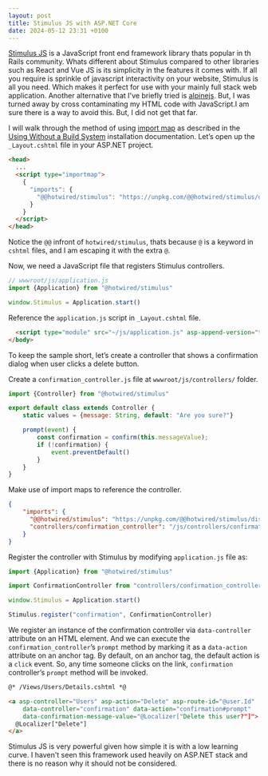 ```yaml
---
layout: post
title: Stimulus JS with ASP.NET Core
date: 2024-05-12 23:31 +0100
---
```

[Stimulus JS](https://stimulus.hotwired.dev/) is a JavaScript front end framework library 
thats popular in th Rails community. Whats different about Stimulus compared to other 
libraries such as React and Vue JS is its simplicity in the features it comes with. 
If all you require is sprinkle of javascript interactivity on your website, Stimulus 
is all you need. Which makes it perfect for use with your mainly full stack web application. 
Another alternative that I've briefly tried is [alpinejs](https://alpinejs.dev/). But, 
I was turned away by cross contaminating my HTML code with JavaScript.I am sure there 
is a way to avoid this. But, I did not get that far. 

I will walk through the method of using [import map](https://developer.mozilla.org/en-US/docs/Web/HTML/Element/script/type/importmap) as described in the [Using Without a Build System](https://stimulus.hotwired.dev/handbook/installing#using-without-a-build-system) installation documentation. Let’s open up the `_Layout.cshtml` file in your ASP.NET project. 

```html
<head>
  ...
  <script type="importmap">
    {
      "imports": {
        "@@hotwired/stimulus": "https://unpkg.com/@@hotwired/stimulus/dist/stimulus.js"
      }
    }
  </script>
</head>
```

Notice the `@@` infront of `hotwired/stimulus`, thats because `@` is a keyword in 
`cshtml` files, and I am escaping it with the extra `@`. 

Now, we need a JavaScript file that registers Stimulus controllers.

```js
// wwwroot/js/application.js
import {Application} from "@hotwired/stimulus"

window.Stimulus = Application.start()
```

Reference the `application.js` script in `_Layout.cshtml` file.

```html
  <script type="module" src="~/js/application.js" asp-append-version="true"></script>
</body>
```

To keep the sample short, let’s create a controller that shows a confirmation dialog
when user clicks a delete button.

Create a `confirmation_controller.js` file at `wwwroot/js/controllers/` folder. 
```js
import {Controller} from "@hotwired/stimulus"

export default class extends Controller {
	static values = {message: String, default: "Are you sure?"}

	prompt(event) {
        const confirmation = confirm(this.messageValue);
        if (!confirmation) {
            event.preventDefault()
        }
	}
}
```

Make use of import maps to reference the controller. 
```json
{
	"imports": {
	  "@@hotwired/stimulus": "https://unpkg.com/@@hotwired/stimulus/dist/stimulus.js",
	  "controllers/confirmation_controller": "/js/controllers/confirmation_controller.js"
	}
}
```

Register the controller with Stimulus by modifying `application.js` file as:

```js
import {Application} from "@hotwired/stimulus"

import ConfirmationController from "controllers/confirmation_controller"

window.Stimulus = Application.start()

Stimulus.register("confirmation", ConfirmationController)
```

We register an instance of the confirmation controller via `data-controller` attribute 
on an HTML element. And we can execute the `confirmation_controller`’s `prompt` method 
by marking it as a `data-action` attribute on an anchor tag. By default, on an anchor tag,
the default action is a `click` event. So, any time someone clicks on the link, 
`confirmation` controller’s `prompt` method will be invoked. 

```html
@* /Views/Users/Details.cshtml *@

<a asp-controller="Users" asp-action="Delete" asp-route-id="@user.Id"
    data-controller="confirmation" data-action="confirmation#prompt"
    data-confirmation-message-value="@Localizer["Delete this user?"]">
  @Localizer["Delete"]
</a>
```

Stimulus JS is very powerful given how simple it is with a low learning curve. 
I haven't seen this framework used heavily on ASP.NET stack and there is no reason
why it should not be considered.
